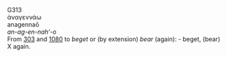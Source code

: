 <body>
  <p>G313<br>  ἀναγεννάω  <br> anagennaō  <br><i>an-ag-en-nah‘-o </i><br>From <a href="g0303.htm">303</a> and <a href="g1080.htm">1080</a>  to <i>beget</i> or (by extension) <i>bear</i> (again): - beget, (bear) X again.<br></p>
 </body>